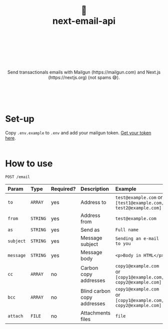 <div align="center">
  <h1>
    <br/>
    <br/>
    📩
    <br />
    next-email-api
    <br />
    <br />
    <br />
    <br />
  </h1>
  <div>
    <br />
    Send transactionals emails with Mailgun (https://mailgun.com) and Next.js (https://nextjs.org) (not spams 😅).
    <br />
    <br />
  
  </div>
  <br />
  <br />
</div>

<br />

# Set-up

Copy `.env.example` to `.env` and add your mailgun token. [Get your token here](https://app.mailgun.com/app/account/security/api_keys).
<br /><br />

# How to use

```http
POST /email
```

| Param     | Type     | Required? | Description                 | Example                                                         |
| :-------- | :------- | :-------- | :-------------------------- | :-------------------------------------------------------------- |
| `to`      | `ARRAY`  | yes       | Address to                  | `test@example.com` or `[test1@example.com, test2@example.com]`  |
| `from`    | `STRING` | yes       | Address from                | `test@example.com`                                              |
| `as`      | `STRING` | yes       | Send as                     | `Full name `                                                    |
| `subject` | `STRING` | yes       | Message subject             | `Sending an e-mail to you`                                      |
| `message` | `STRING` | yes       | Message body                | `<p>Body in HTML</p>`                                           |
| `cc`      | `ARRAY`  | no        | Carbon copy addresses       | `copy1@example.com` or `[copy1@example.com, copy2@example.com]` |
| `bcc`     | `ARRAY`  | no        | Blind carbon copy addresses | `copy1@example.com` or `[copy1@example.com, copy2@example.com]` |
| `attach`  | `FILE`   | no        | Attachments files           | `file`                                                          |
